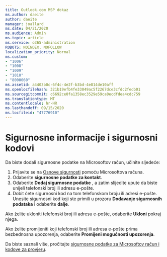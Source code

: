 ```yaml
---
title: Outlook.com MSP dokaz
ms.author: daeite
author: daeite
manager: joallard
ms.date: 04/21/2020
ms.audience: Admin
ms.topic: article
ms.service: o365-administration
ROBOTS: NOINDEX, NOFOLLOW
localization_priority: Normal
ms.custom:
- "1006"
- "1008"
- "1009"
- "1010"
- "8000060"
ms.assetid: a4403b0c-6f4c-4e2f-b3bd-4e814de10aff
ms.openlocfilehash: 321b19efb4fe33049ac5f2267dce3cfdc2fedb01
ms.sourcegitcommit: c6692ce0fa1358ec3529e59ca0ecdfdea4cdc759
ms.translationtype: MT
ms.contentlocale: hr-HR
ms.lasthandoff: 09/15/2020
ms.locfileid: "47776910"
---
```

# <a name="security-info-and-security-codes"></a>Sigurnosne informacije i sigurnosni kodovi

Da biste dodali sigurnosne podatke na Microsoftov račun, učinite sljedeće:

1. Prijavite se na [Osnove sigurnosti](https://account.microsoft.com/security) pomoću Microsoftova računa.
1. Odaberite **sigurnosne podatke za kontakt**.
1. Odaberite **Dodaj sigurnosne podatke** , a zatim slijedite upute da biste unijeli telefonski broj ili adresu e-pošte.
1. Dobit ćete sigurnosni kod na tom telefonskom broju ili adresi e-pošte. Unesite sigurnosni kod koji ste primili u prozoru **Dodavanje sigurnosnih podataka** i odaberite **dalje**.

Ako želite ukloniti telefonski broj ili adresu e-pošte, odaberite **Ukloni** pokraj njega.

Ako želite promijeniti koji telefonski broj ili adresa e-pošte prima bezbednosna upozorenja, odaberite **Promijeni mogućnosti upozorenja**.

Da biste saznali više, pročitajte [sigurnosne podatke za Microsoftov račun i kodove za provjeru](https://support.microsoft.com/help/12428/).